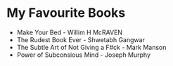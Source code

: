 # My Favourite Books
- Make Your Bed - Willim H McRAVEN
- The Rudest Book Ever - Shwetabh Gangwar 
- The Subtle Art of Not Giving a F#ck - Mark Manson
- Power of Subconsious Mind - Joseph Murphy
